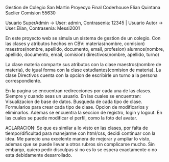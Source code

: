 Gestion de Colegio San Martin
Proyecyo Final Coderhouse
Elian Quintana Saclier
Comision 55630

Usuario SuperAdmin -> User: admin, Contrasenia: 12345   |   Usuario Autor -> User:Elian, Contrasenia: Messi2001 

En este proyecto web se simula un sistema de gestion de un colegio.
Con las clases y atributos hechos en CBV: 
materias(nombre, comision)
maestros(nombre, apellido, documento, email, profesion)
alumnos(nombre, apellido, documento, email, comision)
directivos(nombre, apellido, turno)

La clase materia comparte sus atributos con la clase maestros(nombre de materia), de igual forma con la clase estudiantes(comision de materia).
La clase Directivos cuenta con la opcion de escribirle un turno a la persona correspondiente.

En la pagina se encuentran redirecciones por cada una de las clases. Siempre y cuando seas un usuario. En las cuales se encuentran:
Visualizacion de base de datos.
Busqueda de cada tipo de clase.
Formularios para crear cada tipo de clase.
Opcion de modificarlos y eliminarlos.
Ademas se encuentra la seccion de registro, login y logout. En las cuales se puede modificar el perfil, como la foto del avatar.

ACLARACION: Se que es similar a lo visto en las clases, por falta de tiempo/dificultad para manejarme con html/css, decidi continuar con la idea.
Me parecio una excelente manera de mejorar y ampliar lo visto, ademas que se puede llevar a otros rubros sin complicarse mucho.
Sin embargo, quiero pedir disculpas si no es lo se espera exactamente o no esta debidamente desarrollado.


